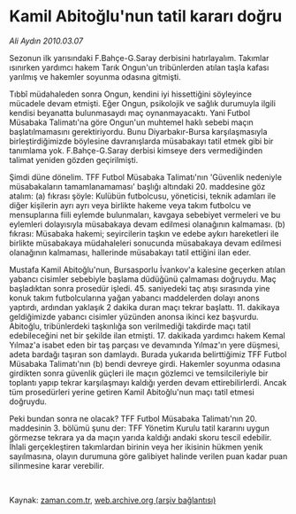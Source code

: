 # Kamil Abitoğlu'nun tatil kararı doğru

*Ali Aydın 2010.03.07*

<tr><td class="metin" colspan="2" style="padding-top: 20px; padding-left: 5px; ">Sezonun ilk yarısındaki F.Bahçe-G.Saray derbisini hatırlayalım. Takımlar ısınırken yardımcı hakem Tarık Ongun'un tribünlerden atılan taşla kafası yarılmış ve hakemler soyunma odasına gitmişti.</td></tr><tr><td class="metin" colspan="2" style="padding-top: 20px; padding-left: 5px; "><p>Tıbbî müdahaleden sonra Ongun, kendini iyi hissettiğini söyleyince mücadele devam etmişti. Eğer Ongun, psikolojik ve sağlık durumuyla ilgili kendisi beyanatta bulunmasaydı maç oynanmayacaktı. Yani Futbol Müsabaka Talimatı'na göre Ongun'un muhtemel haklı sebebi maçın başlatılmamasını gerektiriyordu. Bunu Diyarbakır-Bursa karşılaşmasıyla birleştirdiğimizde böylesine davranışlarda müsabakayı tatil etmek gibi bir tanımlama yok. F.Bahçe-G.Saray derbisi kimseye ders vermediğinden talimat yeniden gözden geçirilmişti.
<p>Şimdi düne dönelim. TFF Futbol Müsabaka Talimatı'nın 'Güvenlik nedeniyle müsabakaların tamamlanamaması' başlığı altındaki 20. maddesine göz atalım: (a) fıkrası şöyle: Kulübün futbolcusu, yöneticisi, teknik adamları ile diğer kişilerin ayrı ayrı veya birlikte hakeme veya takım futbolcu ve mensuplarına fiili eylemde bulunmaları, kavgaya sebebiyet vermeleri ve bu eylemleri dolayısıyla müsabakaya devam edilmesi olanağının kalmaması. (b) fıkrası: Müsabaka hakemi; seyircilerin taşkın ve edebe aykırı hareketleri ile birlikte müsabakaya müdahaleleri sonucunda müsabakaya devam edilmesi olanağının kalmaması, hallerinde müsabakayı tatil ettiğini ilan eder.
<p>Mustafa Kamil Abitoğlu'nun, Bursasporlu İvankov'a kalesine geçerken atılan yabancı cisimler sebebiyle başlama düdüğünü çalmaması doğruydu. Maç başladıktan sonra prosedür işledi. 45. saniyedeki taç atışı sırasında yine konuk takım futbolcularına yağan yabancı maddelerden dolayı anons yaptırdı, ardından yaklaşık 2 dakika duran maçı tekrar başlattı. 11. dakikaya geldiğimizde yabancı cisimler yüzünden anonsa ikinci kez başvurdu. Abitoğlu, tribünlerdeki taşkınlığa son verilmediği takdirde maçı tatil edebileceğini net bir şekilde ilan etmişti. 17. dakikada yardımcı hakem Kemal Yılmaz'a isabet eden bir taş parçası ve devamında Yılmaz'ın yere düşmesi, adeta bardağı taşıran son damlaydı. Burada yukarıda belirttiğimiz TFF Futbol Müsabaka Talimatı'nın (b) bendi devreye girdi. Hakemler soyunma odasına girdikten sonra güvenlik güçleri ile maçın gözlemci ve temsilcileriyle bir toplantı yapıp tekrar karşılaşmayı kaldığı yerden devam ettirebilirlerdi. Ancak tüm prosedürleri yerine getiren Kamil Abitoğlu'nun maçı tatil etmesi doğruydu.
<p>Peki bundan sonra ne olacak? TFF Futbol Müsabaka Talimatı'nın 20. maddesinin 3. bölümü şunu der: TFF Yönetim Kurulu tatil kararını uygun görmezse tekrara ya da maçın yarıda kaldığı andaki skoru tescil edebilir. İhlali gerçekleştiren takımlardan birinin veya her ikisinin hükmen yenik sayılmasına, olayın durumuna göre galibiyet halinde verilen puan kadar puan silinmesine karar verebilir.
<p><br/></p></p></p></p></p></td></tr>

Kaynak: [zaman.com.tr](http://zaman.com.tr/yazar.do?yazino=958845), [web.archive.org (arşiv bağlantısı)](http://web.archive.org/web/20100309003648/http://zaman.com.tr:80/yazar.do?yazino=958845)
